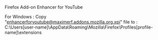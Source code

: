 Firefox Add-on Enhancer for YouTube 

For Windows :
Copy "enhancerforyoutube@maximerf.addons.mozilla.org.xpi" file to :
C:\Users\[user-name]\AppData\Roaming\Mozilla\Firefox\Profiles\[profile-name]\extensions